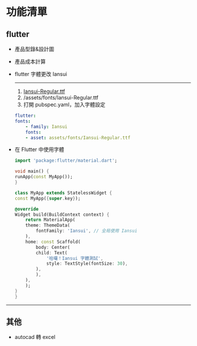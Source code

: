 # 功能清單

## flutter

- 產品型錄&設計圖
- 產品成本計算
- flutter 字體更改  Iansui

    -------

    1. [Iansui-Regular.ttf](https://github.com/ButTaiwan/iansui?utm_source=chatgpt.com)
    2. /assets/fonts/Iansui-Regular.ttf
    3. 打開 pubspec.yaml，加入字體設定

    ```yaml
    flutter:
    fonts:
        - family: Iansui
        fonts:
        - asset: assets/fonts/Iansui-Regular.ttf
    ```

- 在 Flutter 中使用字體

    ```dart
    import 'package:flutter/material.dart';

    void main() {
    runApp(const MyApp());
    }

    class MyApp extends StatelessWidget {
    const MyApp({super.key});

    @override
    Widget build(BuildContext context) {
        return MaterialApp(
        theme: ThemeData(
            fontFamily: 'Iansui', // 全局使用 Iansui
        ),
        home: const Scaffold(
            body: Center(
            child: Text(
                '哈囉！Iansui 字體測試',
                style: TextStyle(fontSize: 30),
            ),
            ),
        ),
        );
    }
    }
    ```

-------

## 其他

- autocad 轉 excel
